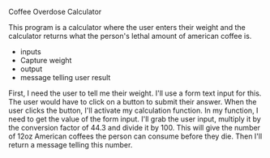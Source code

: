 Coffee Overdose Calculator

This program is a calculator where the user enters their weight and the calculator returns what the person's lethal amount of american coffee is. 

* inputs
* Capture weight
* output
* message telling user result

First, I need the user to tell me their weight. I'll use a form text input for this. The user would have to click on a button to submit their answer. When the user clicks the button, I'll activate my calculation function. In my function, I need to get the value of the form input. I'll grab the user input, multiply it by the conversion factor of 44.3 and divide it by 100. This will give the number of 12oz American coffees the person can consume before they die. Then I'll return a message telling this number. 